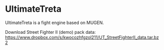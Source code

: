 UltimateTreta
=============

UltimateTreta is a fight engine based on MUGEN.

Download Street Fighter II (demo) pack data:
https://www.dropbox.com/s/kwocozhfgzol211/UT_StreetFighterII_data.tar.bz2
